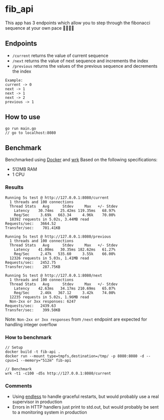 # fib_api
This app has 3 endpoints which allow you to step through the fibonacci sequence at your own pace 🌙🚶‍♂️🔢

## Endpoints
* `/current` returns the value of current sequence
* `/next` returns the value of next sequence and increments the index
* `/previous` returns the values of the previous sequence and decrements the index

```
Example:
current -> 0
next -> 1
next -> 1
next -> 2
previous -> 1
```

## How to use
```
go run main.go
// go to localhost:8080
```

## Benchmark
Benchmarked using [Docker](https://www.docker.com) and [wrk](https://github.com/wg/wrk)
Based on the following specifications:
* 512MB RAM
* 1 CPU

### Results
```
Running 5s test @ http://127.0.0.1:8080/current
  1 threads and 100 connections
  Thread Stats   Avg      Stdev     Max   +/- Stdev
    Latency    30.74ms   25.42ms 119.35ms   68.97%
    Req/Sec     3.69k   663.34     4.96k    70.00%
  18392 requests in 5.02s, 3.44MB read
Requests/sec:   3664.52
Transfer/sec:    701.41KB

Running 5s test @ http://127.0.0.1:8080/previous
  1 threads and 100 connections
  Thread Stats   Avg      Stdev     Max   +/- Stdev
    Latency    41.00ms   30.35ms 182.62ms   61.27%
    Req/Sec     2.47k   535.60     3.55k    66.00%
  12326 requests in 5.03s, 1.41MB read
Requests/sec:   2452.75
Transfer/sec:    287.75KB

Running 5s test @ http://127.0.0.1:8080/next
  1 threads and 100 connections
  Thread Stats   Avg      Stdev     Max   +/- Stdev
    Latency    42.63ms   34.17ms 210.69ms   65.07%
    Req/Sec     2.46k   367.12     3.42k    74.00%
  12235 requests in 5.02s, 1.96MB read
  Non-2xx or 3xx responses: 6247
Requests/sec:   2439.63
Transfer/sec:    399.50KB
```
Note: `Non-2xx or 3xx responses` from `/next` endpoint are expected for handling integer overflow
### How to benchmark
```
// Setup
docker build -t fib-api .
docker run --mount type=tmpfs,destination=/tmp/ -p 8080:8080 -d --cpus=1 --memory="512m" fib-api

// Benchmark
wrk -t1 -c100 -d5s http://127.0.0.1:8080/current
```
### Comments
* Using [endless](https://github.com/fvbock/endless) to handle graceful restarts, but would probably use a real supervisor in production
* Errors in HTTP handlers just print to std.out, but would probably be sent to a monitoring system in production

